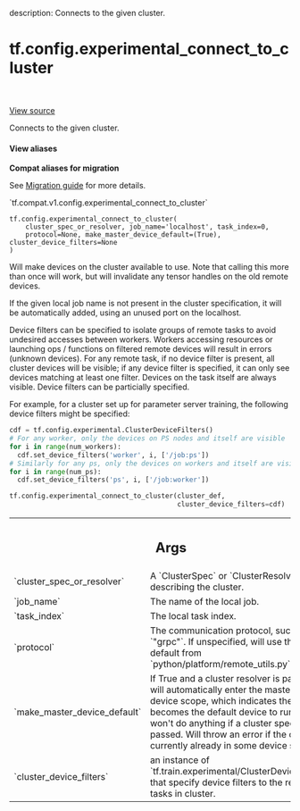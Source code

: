 description: Connects to the given cluster.

<div itemscope itemtype="http://developers.google.com/ReferenceObject">
<meta itemprop="name" content="tf.config.experimental_connect_to_cluster" />
<meta itemprop="path" content="Stable" />
</div>

# tf.config.experimental_connect_to_cluster

<!-- Insert buttons and diff -->

<table class="tfo-notebook-buttons tfo-api nocontent" align="left">

</table>

<a target="_blank" href="/code/stable/tensorflow/python/eager/remote.py">View source</a>



Connects to the given cluster.

<section class="expandable">
  <h4 class="showalways">View aliases</h4>
  <p>
<b>Compat aliases for migration</b>
<p>See
<a href="https://www.tensorflow.org/guide/migrate">Migration guide</a> for
more details.</p>
<p>`tf.compat.v1.config.experimental_connect_to_cluster`</p>
</p>
</section>

<pre class="devsite-click-to-copy prettyprint lang-py tfo-signature-link">
<code>tf.config.experimental_connect_to_cluster(
    cluster_spec_or_resolver, job_name=&#x27;localhost&#x27;, task_index=0,
    protocol=None, make_master_device_default=(True), cluster_device_filters=None
)
</code></pre>



<!-- Placeholder for "Used in" -->

Will make devices on the cluster available to use. Note that calling this more
than once will work, but will invalidate any tensor handles on the old remote
devices.

If the given local job name is not present in the cluster specification, it
will be automatically added, using an unused port on the localhost.

Device filters can be specified to isolate groups of remote tasks to avoid
undesired accesses between workers. Workers accessing resources or launching
ops / functions on filtered remote devices will result in errors (unknown
devices). For any remote task, if no device filter is present, all cluster
devices will be visible; if any device filter is specified, it can only
see devices matching at least one filter. Devices on the task itself are
always visible. Device filters can be particially specified.

For example, for a cluster set up for parameter server training, the following
device filters might be specified:

```python
cdf = tf.config.experimental.ClusterDeviceFilters()
# For any worker, only the devices on PS nodes and itself are visible
for i in range(num_workers):
  cdf.set_device_filters('worker', i, ['/job:ps'])
# Similarly for any ps, only the devices on workers and itself are visible
for i in range(num_ps):
  cdf.set_device_filters('ps', i, ['/job:worker'])

tf.config.experimental_connect_to_cluster(cluster_def,
                                          cluster_device_filters=cdf)
```

<!-- Tabular view -->
 <table class="responsive fixed orange">
<colgroup><col width="214px"><col></colgroup>
<tr><th colspan="2"><h2 class="add-link">Args</h2></th></tr>

<tr>
<td>
`cluster_spec_or_resolver`
</td>
<td>
A `ClusterSpec` or `ClusterResolver` describing
the cluster.
</td>
</tr><tr>
<td>
`job_name`
</td>
<td>
The name of the local job.
</td>
</tr><tr>
<td>
`task_index`
</td>
<td>
The local task index.
</td>
</tr><tr>
<td>
`protocol`
</td>
<td>
The communication protocol, such as `"grpc"`. If unspecified, will
use the default from `python/platform/remote_utils.py`.
</td>
</tr><tr>
<td>
`make_master_device_default`
</td>
<td>
If True and a cluster resolver is passed, will
automatically enter the master task device scope, which indicates the
master becomes the default device to run ops. It won't do anything if
a cluster spec is passed. Will throw an error if the caller is currently
already in some device scope.
</td>
</tr><tr>
<td>
`cluster_device_filters`
</td>
<td>
an instance of
`tf.train.experimental/ClusterDeviceFilters` that specify device filters
to the remote tasks in cluster.
</td>
</tr>
</table>

